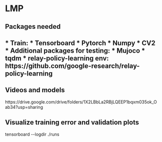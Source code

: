 # LMP

<h2> Packages needed <h2>
* Train:
  * Tensorboard
  * Pytorch
  * Numpy
  * CV2
* Additional packages for testing:
  * Mujoco
  * tqdm
  * relay-policy-learning env: https://github.com/google-research/relay-policy-learning

<h2> Videos and models</h2>
https://drive.google.com/drive/folders/1X2LBbLa2RBjLQEEP1bqxm035ok_Oab34?usp=sharing

<h2> Visualize training error and validation plots</h2>
tensorboard --logdir ./runs
